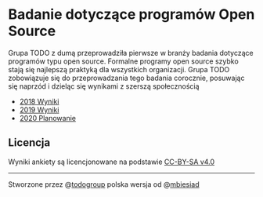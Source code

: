 # Badanie dotyczące programów Open Source

Grupa TODO z dumą przeprowadziła pierwsze w branży badania dotyczące programów typu open source. Formalne programy open source szybko stają się najlepszą praktyką dla wszystkich organizacji. Grupa TODO zobowiązuje się do przeprowadzania tego badania corocznie, posuwając się naprzód i dzieląc się wynikami z szerszą społecznością

* [2018 Wyniki](https://github.com/mbiesiad/survey/tree/master/2018)
* [2019 Wyniki](https://github.com/mbiesiad/survey/tree/master/2019)
* [2020 Planowanie](https://github.com/mbiesiad/survey/blob/master/2020/README.md)

## Licencja

Wyniki ankiety są licencjonowane na podstawie [CC-BY-SA v4.0](https://creativecommons.org/licenses/by-sa/4.0/)

________________________
Stworzone przez @[todogroup](https://github.com/todogroup) polska wersja od @[mbiesiad](https://github.com/mbiesiad)
